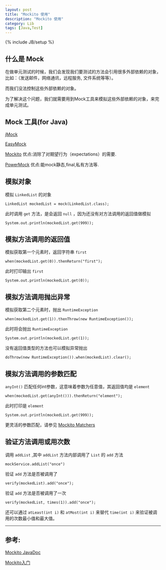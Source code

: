```yaml
---
layout: post
title: "Mockito 使用"
description: "Mockito 使用"
category: Lib
tags: [Java,Test]
---
```

{% include JB/setup %}


## 什么是 Mock

在做单元测试的时候，我们会发现我们要测试的方法会引用很多外部依赖的对象，比如：（发送邮件，网络通讯，远程服务, 文件系统等等）。

而我们没法控制这些外部依赖的对象。

为了解决这个问题，我们就需要用到Mock工具来模拟这些外部依赖的对象，来完成单元测试。


## Mock 工具(for Java)

[jMock][jmock]

[EasyMock][easymock]

[Mockito][mockito] 优点:消除了对期望行为（expectations）的需要.

[PowerMock][powermock] 优点:能mock静态,final,私有方法等.



## 模拟对象

模拟 `LinkedList` 的对象

	LinkedList mockedList = mock(LinkedList.class);

此时调用 `get` 方法，是会返回 `null` ，因为还没有对方法调用的返回值做模拟

	System.out.println(mockedList.get(999));

## 模拟方法调用的返回值

模拟获取第一个元素时，返回字符串 `first`

	when(mockedList.get(0)).thenReturn("first");

此时打印输出 `first`

	System.out.println(mockedList.get(0));


## 模拟方法调用抛出异常

模拟获取第二个元素时，抛出 `RuntimeException`

	when(mockedList.get(1)).thenThrow(new RuntimeException());

此时将会抛出 `RuntimeException`

	System.out.println(mockedList.get(1));

没有返回值类型的方法也可以模拟异常抛出

	doThrow(new RuntimeException()).when(mockedList).clear();

## 模拟方法调用的参数匹配

`anyInt()` 匹配任何int参数，这意味着参数为任意值，其返回值均是 `element`

	when(mockedList.get(anyInt())).thenReturn("element");

此时打印是 `element`

	System.out.println(mockedList.get(999));

更灵活的参数匹配，请参见 [Mockito Matchers](http://mockito.googlecode.com/svn/tags/latest/javadoc/org/mockito/Matchers.html)

## 验证方法调用或用次数

调用 `addList` ,其中 `addList` 方法内部调用了 `List` 的 `add` 方法

	mockService.addList("once")

验证 `add` 方法是否被调用了

	verify(mockedList).add("once");

验证 `add` 方法是否被调用了一次

	verify(mockedList, times(1)).add("once");

还可以通过 `atLeast(int i)` 和 `atMost(int i)` 来替代 `time(int i)` 来验证被调用的次数最小值和最大值。



***

## 参考:

[Mockito JavaDoc](http://mockito.googlecode.com/svn/tags/latest/javadoc/org/mockito/Mockito.html)

[Mockito入门](http://blog.csdn.net/huoshuxiao/article/details/6107835)


[jmock]: http://jmock.org/
[easymock]: http://easymock.org/
[mockito]: http://code.google.com/p/mockito/
[powermock]: http://code.google.com/p/powermock/

